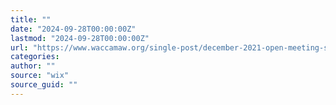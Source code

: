 ```yaml
---
title: ""
date: "2024-09-28T00:00:00Z"
lastmod: "2024-09-28T00:00:00Z"
url: "https://www.waccamaw.org/single-post/december-2021-open-meeting-summary"
categories:
author: ""
source: "wix"
source_guid: ""
---
```




